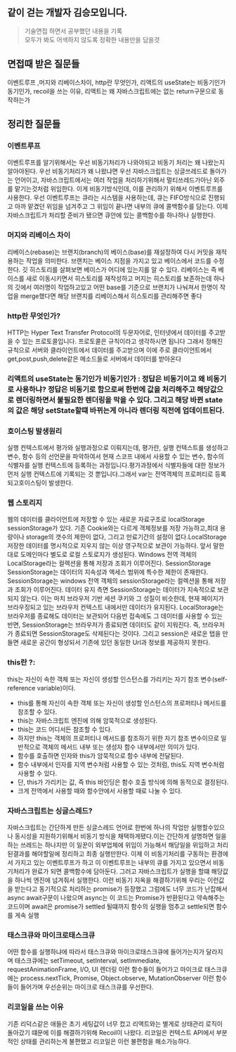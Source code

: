 ## 같이 걷는 개발자 김승모입니다.
> 기술면접 하면서 공부했던 내용을 기록<br/>
> 모두가 봐도 어색하지 않도록 정확한 내용만을 담을것

## 면접때 받은 질문들
이벤트루프 ,머지와 리베이스차이, http란 무엇인가, 리액트의 useState는 비동기인가 동기인가, recoil을 쓰는 이유, 리액트는 왜  자바스크립트에는 없는 return구문으로 동작하는가

## 정리한 질문들
### 이벤트루프 
이벤트루프를 알기위해서는 우선 비동기처리가 나와야되고 비동기 처리는 왜 나왔는지 알아야된다. 우선 비동기처리가 왜 나왔냐면 우선 자바스크립트는 싱글쓰레드로 돌아가는 언어이고, 자바스크립트에서는 여러 작업을 처리하기위해서 멀티쓰레드가아닌 외주를 맡기는것처럼 위임한다. 이게 비동기방식인데, 이를 관리하기 위해서 이벤트루프를 사용한다.	우선 이벤트루프는 큐라는 시스템을 사용하는데, 큐는 FIFO방식으로 진행되고 아까 맡겼던 위임을 넘겨주고 그 위임이 끝나면 내부의 큐에 콜백함수를 담는다. 이제 자바스크립트가 처리할 준비가 됐으면 큐안에 있는 콜백함수를 하나하나 실행한다.

### 머지와 리베이스 차이 
리베이스(rebase)는 브랜치(branch)의 베이스(base)를 재설정하여 다시 커밋을 재적용하는 작업을 의미한다. 브랜치는 베이스 지점을 가지고 있고 베이스에서 코드를 수정한다. 깃 히스토리를 살펴보면 베이스가 어디에 있는지를 알 수 있다.
리베이스는 즉 베이스를 새로 이동시키면서 히스토리를 재작성하고 머지는 히스토리를 보존하는데 하나의 깃에서 여러명이 작업하고있고 어떤 base를 기준으로 브랜치가 나눠져서 한명이 작업을 merge했다면 해당 브랜치를 리베이스해서 히스토리를 관리해주면 좋다

### http란 무엇인가? 
 HTTP는 Hyper Text Transfer Protocol의 두문자어로, 인터넷에서 데이터를 주고받을 수 있는 프로토콜입니다. 프로토콜은 규칙이라고 생각하시면 됩니다
그래서 정해진 규칙으로 서버와 클라이언트에서 데이터를 주고받으며 이에 주로 클라이언트에서 get,post,push,delete같은 메소드들로 서버에서 데이터를 받아온다

### 리액트의 useState는 동기인가 비동기인가 : 정답은 비동기이고 왜 비동기로 사용하냐? 정답은 비동기로 함으로써 한번에 값을 처리해주고 해당값으로 렌더링하면서 불필요한 렌더링을 막을 수 있다. 그리고 해당 바뀐 state의 값은 해당 setState할떄 바뀌는게 아니라 렌더링 직전에 업데이트된다.

### 호이스팅 발생원리 
실행 컨텍스트에서 평가와 실행과정으로 이뤄지는데,  평가란, 실행 컨텍스트를 생성하고 변수, 함수 등의 선언문을 파악하여서 현재 스코프 내에서 사용할 수 있는 변수, 함수의 식별자를 실행 컨텍스트에 등록하는 과정입니다.평가과정에서 식별자들에 대한 정보가 먼저 실행 컨텍스트에 기록되는 것 뿐입니다.그래서 var는 전역객체의 프로퍼티로 등록되고호이스팅이 발생한다.

### 웹 스토리지 
 웹의 데이터를 클라이언트에 저장할 수 있는 새로운 자료구조로 localStorage sessionStorage가 있다.
기존 Cookie와는 다르게 객체정보를 저장 가능하고,최대 용량이나 storage의 갯수의 제한이 없다, 그리고 만료기간의 설정이 없다.LocalStorage
저장한 데이터를 명시적으로 지우지 않는 이상 영구적으로 보관이 가능하다. 앞서 말한대로 도메인마다 별도로 로컬 스토로지가 생성된다. Windows 전역 객체의 LocalStorage라는 컬렉션을 통해 저장과 조회가 이루어진다.
SessionStorage
SessionStorage는 데이터의 지속성과 액세스 범위에 특수한 제한이 존재한다. SessionStorage는 windows 전역 객체의 sessionStorage라는 컬렉션을 통해 저장과 조회가 이루어진다.
데이터 유지 측면
SessionStorage는 데이터가 지속적으로 보관되지 않는다. 이는 마치 브라우저 기반 세션 쿠키와 그 성질이 비슷한데, 현재 페이지가 브라우징되고 있는 브라우저 컨텍스트 내에서만 데이터가 유지된다.
LocalStorage는 브라우저를 종료해도 데이터는 보관되어 다음번 접속에도 그 데이터를 사용할 수 있는 반면, SessionStorage는 브라우저가 종료되면 데이터도 같이 지워진다. 즉, 브라우저가 종료되면 SessionStorage도 삭제된다는 것이다.
그리고 session은 새로운 탭을 만들면 새로운 공간이 형성되서 기존에 있던 동일한 Url과 정보를 제공하지 못한다.

### this란 ?: 	
this는 자신이 속한 객체 또는 자신이 생성할 인스턴스를 가리키는 자기 참조 변수(self-reference variable)이다.
* this를 통해 자신이 속한 객체 또는 자신이 생성할 인스턴스의 프로퍼티나 메서드를 참조할 수 있다.
* this는 자바스크립트 엔진에 의해 암묵적으로 생성된다.
* this는 코드 어디서든 참조할 수 있다.
* 하지만 this는 객체의 프로퍼티나 메서드를 참조하기 위한 자기 참조 변수이므로 일반적으로 객체의 메서드 내부 또는 생성자 함수 내부에서만 의미가 있다.
* 함수를 호출하면 인자와 this가 암묵적으로 함수 내부에 전달된다.
* 함수 내부에서 인자를 지역 변수처럼 사용할 수 있는 것처럼, this도 지역 변수처럼 사용할 수 있다.
* 단, this가 가리키는 값, 즉 this 바인딩은 함수 호출 방식에 의해 동적으로 결정된다.
* 크게 전역에서 사용할 때와 함수안에서 사용할 때로 나눌 수 있다.

### 자바스크립트는 싱글스레드?
자바스크립트는 간단하게 만든 싱글스레드 언어로 한번에 하나의 작업만 실행할수있으나 동시성을 지원하기위해서 비동기 방식을 채택하게됐다.이는 간단하게 설명하면 일을 하는 쓰레드는 하나지만 이 일꾼이 외부업체에 위임이 가능해서 해당일을 위임하고 처리된결과를 해야할일에 정리하고 최종 실행만한다.
이제 이 비동기처리를 구동하는 환경에서 가지고 있는 이벤트루프가 하고 이 이벤트루프는 내부의 큐를 가지고 있으면서 비동기처리가 완료가 되면 콜백함수에 담아둔다. 그러고 자바스크립트가 실행을 할떄 해당값을 하나씩 엔진에 넘겨줘서 실행한다.
이런 비동기 지옥을 해결하기위해 우리는 이런값을 받는다고 동기적으로 처리하는 promise가 등장했고 그럼에도 너무 코드가 난잡해서 async await구문이 나왔으며 async는 이 코드는 Promise가 반환된다고 약속해주는 코드이며 await은 promise가 settled 될떄까지 함수의 실행을 멈추고 settle되면 함수를 게속 실행

### 태스크큐와 마이크로태스크큐
어떤 함수를 실행하냐에 따라서 태스크큐와 마이크로태스크큐에 들어가는지가 달라지며 태스크큐에는 setTimeout, setInterval, setImmediate, requestAnimationFrame, I/O, UI 렌더링 이런 함수들이 들어가고
마이크로 태스크큐에는
process.nextTick, Promise, Object.observe, MutationObserver
이런 함수들이 들어가며 우선순위는 마이크로 태스크큐를 우선한다.

### 리코일을 쓰는 이유
기존 리덕스같은 애들은 초기 세팅값이 너무 컸고 리액트와는 별게로 상태관리 로직이 돌아갔기 떄문에 이를 해결하기위해 Recoil이 나왔다. 리코일은 컨텍스트 API에서 부분적인 상태를 관리하는게 불편했고 리코일은 이런 불편함을 해소가능하다.

